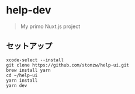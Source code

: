 # help-dev

> My primo Nuxt.js project

## セットアップ

```
xcode-select --install
git clone https://github.com/stonzw/help-ui.git
brew install yarn
cd ~/help-ui
yarn install
yarn dev
```
